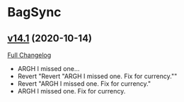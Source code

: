 # BagSync

## [v14.1](https://github.com/Xruptor/BagSync/tree/v14.1) (2020-10-14)
[Full Changelog](https://github.com/Xruptor/BagSync/compare/v14.0...v14.1) 

- ARGH I missed one...  
- Revert "Revert "ARGH I missed one.  Fix for currency.""  
- Revert "ARGH I missed one.  Fix for currency."  
- ARGH I missed one.  Fix for currency.  
